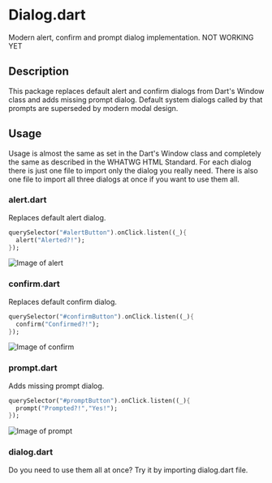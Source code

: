 # Dialog.dart

Modern alert, confirm and prompt dialog implementation. NOT WORKING YET

## Description

This package replaces default alert and confirm dialogs from Dart's Window class and adds missing prompt dialog. Default system dialogs called by that prompts are superseded by modern modal design.

## Usage

Usage is almost the same as set in the Dart's Window class and completely the same as described in the WHATWG HTML Standard. For each dialog there is just one file to import only the dialog you really need. There is also one file to import all three dialogs at once if you want to use them all.

### alert.dart

Replaces default alert dialog.

```Dart
querySelector("#alertButton").onClick.listen((_){
  alert("Alerted?!");
});
```

![Image of alert]()

### confirm.dart

Replaces default confirm dialog.

```Dart
querySelector("#confirmButton").onClick.listen((_){
  confirm("Confirmed?!");
});
```

![Image of confirm]()

### prompt.dart

Adds missing prompt dialog.

```Dart
querySelector("#promptButton").onClick.listen((_){
  prompt("Prompted?!","Yes!");
});
```

![Image of prompt]()

### dialog.dart

Do you need to use them all at once? Try it by importing dialog.dart file.